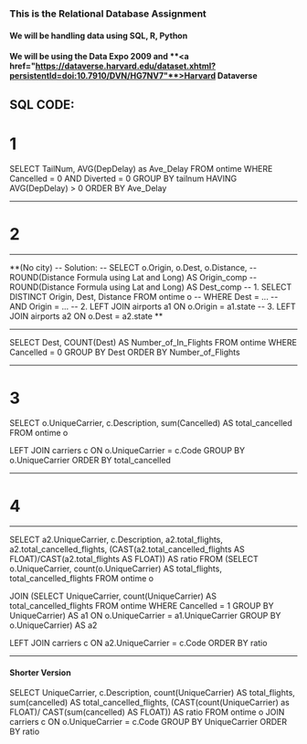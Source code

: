 ### This is the Relational Database Assignment
#### We will be handling data using SQL, R, Python
#### We will be using the **Data Expo 2009** and **<a href="https://dataverse.harvard.edu/dataset.xhtml?persistentId=doi:10.7910/DVN/HG7NV7"**>Harvard Dataverse</a>


## SQL CODE:
# 1

SELECT TailNum, AVG(DepDelay) as Ave_Delay FROM ontime
	WHERE Cancelled = 0
	AND Diverted = 0
GROUP BY tailnum
	HAVING AVG(DepDelay) > 0
ORDER BY Ave_Delay

________________

# 2 
________________
**(No city)
	-- Solution: 
	-- SELECT o.Origin, o.Dest, o.Distance, 
			-- ROUND(Distance Formula using Lat and Long) AS Origin_comp
			-- ROUND(Distance Formula using Lat and Long) AS Dest_comp
		-- 1. SELECT DISTINCT Origin, Dest, Distance FROM ontime o
			--	WHERE Dest = ...
			--	AND Origin = ...
		-- 2. LEFT JOIN airports a1 ON o.Origin = a1.state
		-- 3. LEFT JOIN airports a2 ON o.Dest = a2.state
**
_________________		
SELECT Dest, COUNT(Dest) AS Number_of_In_Flights 
FROM ontime
	WHERE Cancelled = 0
GROUP BY Dest
ORDER BY Number_of_Flights
_________________

# 3
SELECT o.UniqueCarrier, c.Description, sum(Cancelled) AS total_cancelled 
FROM ontime o

LEFT JOIN carriers c ON o.UniqueCarrier = c.Code
GROUP BY o.UniqueCarrier
ORDER BY total_cancelled
_________________
	
# 4
_________________
SELECT a2.UniqueCarrier, c.Description, a2.total_flights, a2.total_cancelled_flights, (CAST(a2.total_cancelled_flights AS FLOAT)/CAST(a2.total_flights AS FLOAT)) AS ratio
	FROM
	(SELECT o.UniqueCarrier, count(o.UniqueCarrier) AS total_flights, total_cancelled_flights
	FROM ontime o
	
JOIN 
	(SELECT UniqueCarrier, count(UniqueCarrier) AS total_cancelled_flights
	FROM ontime
		WHERE Cancelled = 1
	GROUP BY UniqueCarrier) AS a1
ON o.UniqueCarrier = a1.UniqueCarrier
GROUP BY o.UniqueCarrier) AS a2
	
LEFT JOIN carriers c ON a2.UniqueCarrier = c.Code
ORDER BY ratio
________________
#### Shorter Version

SELECT UniqueCarrier, c.Description, count(UniqueCarrier) AS total_flights, sum(cancelled) AS total_cancelled_flights, 
		(CAST(count(UniqueCarrier) as FLOAT)/ CAST(sum(cancelled) AS FLOAT)) AS ratio
FROM ontime o
JOIN carriers c ON o.UniqueCarrier = c.Code
GROUP BY UniqueCarrier
ORDER BY ratio
